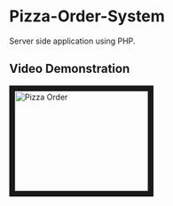 # Pizza-Order-System
Server side application using PHP.


## Video Demonstration
<a href="http://www.youtube.com/watch?feature=player_embedded&v=U1Jb4Cz4WUE
" target="_blank"><img src="http://img.youtube.com/vi/U1Jb4Cz4WUE/0.jpg" 
alt="Pizza Order" width="240" height="180" border="10" /></a>
